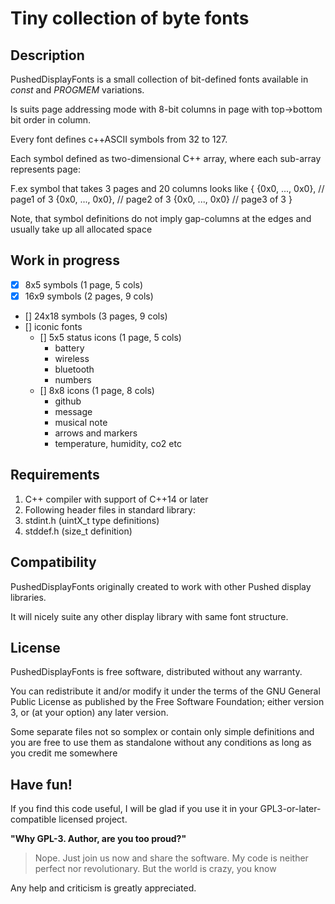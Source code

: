 # Tiny collection of byte fonts

## Description

PushedDisplayFonts is a small collection of bit-defined fonts available in _const_ and _PROGMEM_ variations.

Is suits page addressing mode with 8-bit columns in page with top->bottom bit order in column.

Every font defines c++ASCII symbols from 32 to 127.

Each symbol defined as two-dimensional C++ array, where each sub-array represents page:

F.ex symbol that takes 3 pages and 20 columns looks like
{
  {0x0, ..., 0x0},  // page1 of 3
  {0x0, ..., 0x0},  // page2 of 3
  {0x0, ..., 0x0}   // page3 of 3
}

Note, that symbol definitions do not imply gap-columns at the edges and usually take up all allocated space

## Work in progress

- [x] 8x5 symbols (1 page, 5 cols)
- [x] 16x9 symbols (2 pages, 9 cols)
- [] 24x18 symbols (3 pages, 9 cols)
- [] iconic fonts
  - [] 5x5 status icons (1 page, 5 cols)
    - battery
    - wireless
    - bluetooth
    - numbers
  - [] 8x8 icons (1 page, 8 cols)
    - github
    - message
    - musical note
    - arrows and markers
    - temperature, humidity, co2 etc

## Requirements

1. C++ compiler with support of C++14 or later
2. Following header files in standard library:
  1. stdint.h (uintX_t type definitions)
  2. stddef.h (size_t definition)

## Compatibility

PushedDisplayFonts originally created to work with other Pushed display libraries.

It will nicely suite any other display library with same font structure.

## License

PushedDisplayFonts is free software, distributed without any warranty.

You can redistribute it and/or modify it under the terms of the GNU General Public License as published by the Free Software Foundation; either version 3, or (at your option) any later version.

Some separate files not so somplex or contain only simple definitions and you are free to use them
as standalone without any conditions as long as you credit me somewhere

## Have fun!
If you find this code useful, I will be glad if you use it in your GPL3-or-later-compatible licensed project.

**"Why GPL-3. Author, are you too proud?"**
> Nope. Just join us now and share the software.
> My code is neither perfect nor revolutionary. But the world is crazy, you know

Any help and criticism is greatly appreciated.